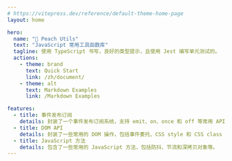 ```yaml
---
# https://vitepress.dev/reference/default-theme-home-page
layout: home

hero:
  name: "🍑 Peach Utils"
  text: "JavaScript 常用工具函数库"
  tagline: 使用 TypeScript 书写，良好的类型提示，且使用 Jest 编写单元测试的。
  actions:
    - theme: brand
      text: Quick Start
      link: /zh/document/
    - theme: alt
      text: Markdown Examples
      link: /Markdown Examples

features:
  - title: 事件发布订阅
    details: 封装了一个事件发布订阅系统，支持 emit、on、once 和 off 等常用 API
  - title: DOM API
    details: 封装了一些常用的 DOM 操作，包括事件委托、CSS style 和 CSS class API 等。
  - title: JavaScript 方法
    details: 包含了一些常用的 JavaScript 方法，包括防抖、节流和深拷贝对象等。
---
```



